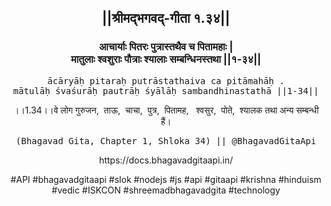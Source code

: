 <center><h2>||श्रीमद्‍भगवद्‍-गीता १.३४||</h2>
<h3>आचार्याः पितरः पुत्रास्तथैव च पितामहाः |<br/>मातुलाः श्वशुराः पौत्राः श्यालाः सम्बन्धिनस्तथा ||१-३४||</h3>
<pre>ācāryāḥ pitaraḥ putrāstathaiva ca pitāmahāḥ .<br/>mātulāḥ śvaśurāḥ pautrāḥ śyālāḥ sambandhinastathā ||1-34||</pre>
<p>।।1.34।।वे लोग गुरुजन,  ताऊ,  चाचा,  पुत्र,  पितामह,   श्वसुर,  पोते,  श्यालक तथा अन्य सम्बन्धी हैं।</p>
<pre>(Bhagavad Gita, Chapter 1, Shloka 34) || @BhagavadGitaApi</pre><p>https://docs.bhagavadgitaapi.in/</p><p>#API #bhagavadgitaapi #slok #nodejs #js #api #gitaapi #krishna #hinduism #vedic #ISKCON #shreemadbhagavadgita #technology</p></center>